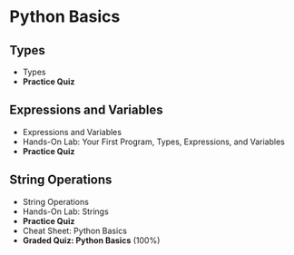 # Python Basics
## Types
- Types
- **Practice Quiz**
## Expressions and Variables
- Expressions and Variables
- Hands-On Lab: Your First Program, Types, Expressions, and Variables
- **Practice Quiz**
## String Operations
- String Operations
- Hands-On Lab: Strings
- **Practice Quiz**
- Cheat Sheet: Python Basics
- **Graded Quiz: Python Basics** (100%)